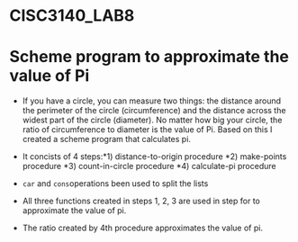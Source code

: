 # CISC3140_LAB8
# Scheme program to approximate the value of Pi

- If you have a circle, you can measure two things:
the distance around the perimeter of the circle (circumference)
and the distance across the widest part of the circle (diameter).
No matter how big your circle, the ratio of circumference to diameter is the value of Pi.
Based on this I created a scheme program that calculates pi. 

- It concists of 4 steps:*1) distance-to-origin procedure
                         *2) make-points procedure
                         *3) count-in-circle procedure
                         *4) calculate-pi procedure 
                         
- `car` and `cons`operations been used to split the lists
-  All three functions created in steps 1, 2, 3 are used in step for to approximate the value of pi.
-  The ratio created by 4th procedure approximates the value of pi.





 






